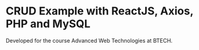 # CRUD Example with ReactJS, Axios, PHP and MySQL

Developed for the course Advanced Web Technologies at BTECH.